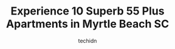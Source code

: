 ---
layout: ampstory
image: https://i0.wp.com/www.depkes.org/wp-content/uploads/2023/06/55-plus-apartments-0-in-myrtle-beach-sc-1685856555.jpeg?resize=640,853
author: techidn
featured: false
description: Discover the impressive array of 55 Plus Apartments options in Myrtle Beach SC, where you can find 10 of the largest 55 Plus Apartments establishments in the area. From renowned classics to 
title: Experience 10 Superb 55 Plus Apartments in Myrtle Beach SC
cover:
   title: Experience 10 Superb 55 Plus Apartments in Myrtle Beach SC
   subtitle: Rickpate
   background: https://www.depkes.org/wp-content/uploads/2023/06/55-plus-apartments-0-in-myrtle-beach-sc-1685856555.jpeg

pages: 
 - layout: thirds
   top: <h1>#1 Del Webb at Grande Dunes in Myrtle Beach- 55+ Retirement Community</h1>
   bottom: "<p>Wonderful experience.  Deb the hostess  at front desk very informative.  Directions to visit each layout  of homes offered was great. She gave us right of way to also see</p>"
   background: https://www.depkes.org/wp-content/uploads/2023/06/55-plus-apartments-1-in-myrtle-beach-sc-1685856556.jpeg
   backgroundblur: true
 - layout: thirds
   top: <h1>#2 Seaside Grove</h1>
   bottom: "<p>I have lived in many luxury apartments including four different Camden properties. so far the maintenance crew has been superior. the front office personnel has been abov</p>"
   background: https://www.depkes.org/wp-content/uploads/2023/06/55-plus-apartments-2-in-myrtle-beach-sc-1685856556.jpeg
   cta:
      link: https://www.depkes.org/blog/experience-10-superb-55-plus-apartments-in-myrtle-beach-sc/
      text: Experience 10 Superb 55 Plus Apartments in Myrtle Beach SC
 - layout: thirds
   top: <h1>#3 Portside at Grande Dunes</h1>
   bottom: "<p>901 Portside Dr, Myrtle Beach, SC 29572, United States</p>"
   background: https://www.depkes.org/wp-content/uploads/2023/06/55-plus-apartments-3-in-myrtle-beach-sc-1685856557.jpeg
   cta:
      link: https://www.depkes.org/blog/experience-10-superb-55-plus-apartments-in-myrtle-beach-sc/
      text: Experience 10 Superb 55 Plus Apartments in Myrtle Beach SC
 - layout: thirds
   top: <h1>#4 TerraBella Myrtle Beach</h1>
   bottom: "<p>3736 Robert M Grissom Pkwy, Myrtle Beach, SC 29577, United States</p>"
   background: https://images.unsplash.com/photo-1557672172-298e090bd0f1?ixlib=rb-4.0.3&ixid=MnwxMjA3fDB8MHxwaG90by1wYWdlfHx8fGVufDB8fHx8&auto=format&fit=crop&w=640&h=853&q=80
   cta:
      link: https://www.depkes.org/blog/experience-10-superb-55-plus-apartments-in-myrtle-beach-sc/
      text: Experience 10 Superb 55 Plus Apartments in Myrtle Beach SC
 - layout: thirds
   top: <h1>#5 Plantation Apartments</h1>
   bottom: "<p>200 Rittenhouse Rd # 33, Myrtle Beach, SC 29588, United States</p>"
   background: https://images.unsplash.com/photo-1510906594845-bc082582c8cc?ixlib=rb-4.0.3&ixid=MnwxMjA3fDB8MHxwaG90by1wYWdlfHx8fGVufDB8fHx8&auto=format&fit=crop&w=640&h=853&q=80
   cta:
      link: https://www.depkes.org/blog/experience-10-superb-55-plus-apartments-in-myrtle-beach-sc/
      text: Experience 10 Superb 55 Plus Apartments in Myrtle Beach SC
 - layout: thirds
   top: <h1>#6 Sandygate Village</h1>
   bottom: "<p>1011 Osceola St, Myrtle Beach, SC 29577, United States</p>"
   background: https://images.unsplash.com/photo-1515405295579-ba7b45403062?ixlib=rb-4.0.3&ixid=MnwxMjA3fDB8MHxwaG90by1wYWdlfHx8fGVufDB8fHx8&auto=format&fit=crop&w=640&h=853&q=80
   cta:
      link: https://www.depkes.org/blog/experience-10-superb-55-plus-apartments-in-myrtle-beach-sc/
      text: Experience 10 Superb 55 Plus Apartments in Myrtle Beach SC
 - layout: thirds
   top: <h1>#7 The Lively Grande Dunes</h1>
   bottom: "<p>1139 Braggs Way, Myrtle Beach, SC 29572, United States</p>"
   background: https://images.unsplash.com/photo-1632260260864-caf7fde5ec36?ixlib=rb-4.0.3&ixid=MnwxMjA3fDB8MHxwaG90by1wYWdlfHx8fGVufDB8fHx8&auto=format&fit=crop&w=640&h=853&q=80
   cta:
      link: https://www.depkes.org/blog/experience-10-superb-55-plus-apartments-in-myrtle-beach-sc/
      text: Experience 10 Superb 55 Plus Apartments in Myrtle Beach SC
 - layout: thirds
   middle: Continue reading...
   background: https://images.unsplash.com/photo-1518640467707-6811f4a6ab73?ixlib=rb-4.0.3&ixid=MnwxMjA3fDB8MHxwaG90by1wYWdlfHx8fGVufDB8fHx8&auto=format&fit=crop&w=640&h=853&q=80
   cta:
      link: https://www.depkes.org/blog/experience-10-superb-55-plus-apartments-in-myrtle-beach-sc/
      text: Experience 10 Superb 55 Plus Apartments in Myrtle Beach SC
      
---